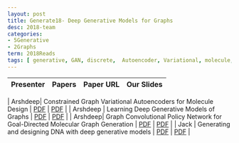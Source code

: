 ```yaml
---
layout: post
title: Generate18- Deep Generative Models for Graphs
desc: 2018-team
categories:
- 5Generative
- 2Graphs
term: 2018Reads
tags: [ generative, GAN, discrete,  Autoencoder, Variational, molecule, graph, DNA]
---
```



| Presenter | Papers | Paper URL| Our Slides |
| -----: | ---------------------------: | :----- | :----- |
<!--header-->
|  Arshdeep| Constrained Graph Variational Autoencoders for Molecule Design  | [PDF](https://arxiv.org/abs/1805.09076) |  [PDF]({{site.baseurl}}/MoreTalksTeam18/Arsh18-CVAEgraph.pdf) | 
| Arshdeep | Learning Deep Generative Models of Graphs | [PDF](https://arxiv.org/abs/1803.03324) |  [PDF]({{site.baseurl}}/MoreTalksTeam18/Arsh18-DGenerateGraph.pdf) | 
|  Arshdeep|  Graph Convolutional Policy Network for Goal-Directed Molecular Graph Generation | [PDF](https://arxiv.org/abs/1806.02473) |  [PDF]({{site.baseurl}}/MoreTalksTeam18/Arsh18-GCPNgraphGen.pdf) | 
|  Jack | Generating and designing DNA with deep generative models  | [PDF](https://arxiv.org/abs/1712.06148) |  [PDF]({{site.baseurl}}/MoreTalksTeam18/20181118-Jack-GeneratingAndDesigningDNA.pdf) | 


